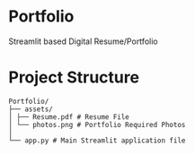 # Portfolio
Streamlit based Digital Resume/Portfolio

# Project Structure
```
Portfolio/
├── assets/
│ ├── Resume.pdf # Resume File
│ └── photos.png # Portfolio Required Photos
│
└── app.py # Main Streamlit application file
```
